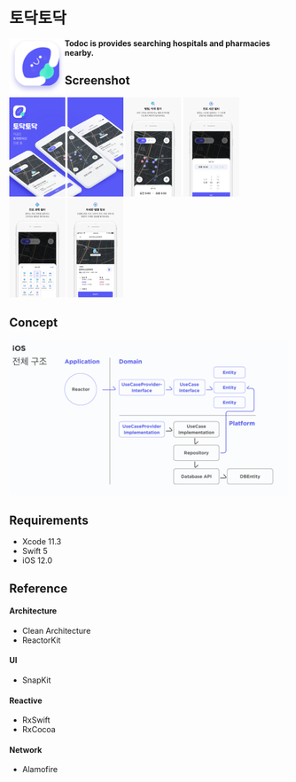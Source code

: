 토닥토닥
======
<img align="left" width="100" height="100" src="./pictures/splashIcon.png"/> **Todoc is provides searching hospitals and 
pharmacies nearby.** <br/>

## Screenshot

<img src="./pictures/screen1.png" width="20%" height="20%" /> <img src="./pictures/screen2.png" width="20%" height="20%"/>
<img src="./pictures/screen3.png" width="20%" height="20%" /> <img src="./pictures/screen4.png" width="20%" height="20%"/> <img src="./pictures/screen5.png" width="20%" height="20%" /> <img src="./pictures/screen6.png" width="20%" height="20%"/> 

## Concept

<img src="./pictures/architecture.png"/>

## Requirements
- Xcode 11.3
- Swift 5
- iOS 12.0


## Reference
#### Architecture
- Clean Architecture
- ReactorKit

#### UI
- SnapKit

#### Reactive
- RxSwift
- RxCocoa

#### Network
- Alamofire
